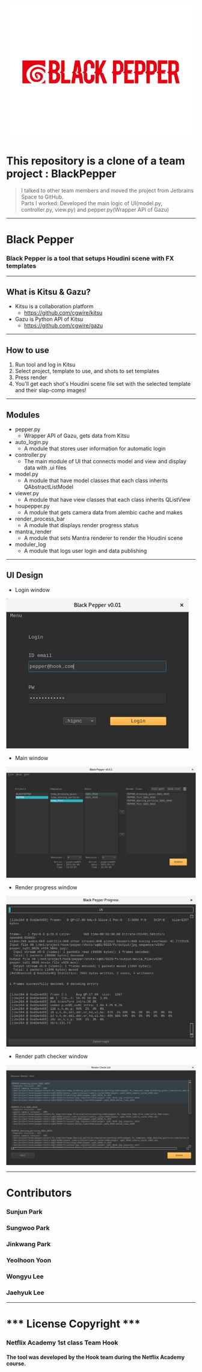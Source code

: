 ![title](./img/blackpepper_logo_v01.png)
# This repository is a clone of a team project : BlackPepper
> I talked to other team members and moved the project from Jetbrains Space to GitHub.\
> Parts I worked: Developed the main logic of UI(model.py, controller.py, view.py) and pepper.py(Wrapper API of Gazu)
> 
***
# Black Pepper
### Black Pepper is a tool that setups Houdini scene with FX templates
***
## What is Kitsu & Gazu?
* Kitsu is a collaboration platform
  * https://github.com/cgwire/kitsu
* Gazu is Python API of Kitsu
  * https://github.com/cgwire/gazu
***
## How to use
1. Run tool and log in Kitsu
2. Select project, template to use, and shots to set templates
3. Press render
4. You'll get each shot's Houdini scene file set with the selected template and their slap-comp images!
***

## Modules
* pepper.py
  * Wrapper API of Gazu, gets data from Kitsu
* auto_login.py
  * A module that stores user information for automatic login
* controller.py
  * The main module of UI that connects model and view and display data with .ui files
* model.py
  * A module that have model classes that each class inherits QAbstractListModel
* viewer.py
  * A module that have view classes that each class inherits QListView
* houpepper.py
  * A module that gets camera data from alembic cache and makes 
* render_process_bar
  * A module that displays render progress status
* mantra_render
  * A module that sets Mantra renderer to render the Houdini scene
* moduler_log
  * A module that logs user login and data publishing
***
## UI Design 
* Login window

![login](./img/login.png)

* Main window

![main](./img/main.png)

* Render progress window

![progress](./img/progress.png)

* Render path checker window

![path](./img/path.png)
***
# Contributors
### Sunjun Park
### Sungwoo Park
### Jinkwang Park
### Yeolhoon Yoon
### Wongyu Lee
### Jaehyuk Lee

***
# *** License Copyright ***

### Netflix Academy 1st class Team Hook

#### The tool was developed by the Hook team during the Netflix Academy course.